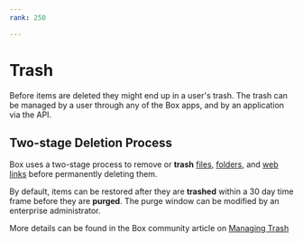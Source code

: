 ```yaml
---
rank: 250

---
```


# Trash

Before items are deleted they might end up in a user's trash. The trash can be
managed by a user through any of the Box apps, and by an application via the
API.

## Two-stage Deletion Process

Box uses a two-stage process to remove or **trash** [files], [folders], and
[web links] before permanently deleting them.

By default, items can be restored after they are **trashed** within a 30 day
time frame before they are **purged**. The purge window can be modified by
an enterprise administrator.

More details can be found in the Box community article on [Managing Trash]

[files]: e://delete_files_id/
[folders]: e://delete_folders_id/
[web links]: e://delete_web_links_id/
[Managing Trash]: https://community.box.com/t5/Managing-Files-and-Folders/Manage-Trash/ta-p/19212
